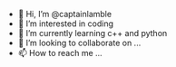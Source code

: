 - 👋 Hi, I’m @captainlamble
- 👀 I’m interested in coding
- 🌱 I’m currently learning c++ and python
- 💞️ I’m looking to collaborate on ...
- 📫 How to reach me ...

<!---
captainlamble/captainlamble is a ✨ special ✨ repository because its `README.md` (this file) appears on your GitHub profile.
You can click the Preview link to take a look at your changes.
--->
